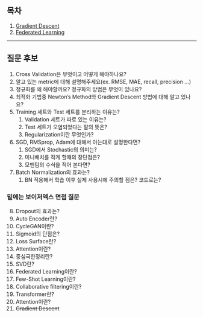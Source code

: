 ## 목차
1. [Gradient Descent](./1.Gradient_Descent)
2. [Federated Learning](./2.Federated_Learning)

---
## 질문 후보
1. Cross Validation은 무엇이고 어떻게 해야하나요?
2. 알고 있는 metric에 대해 설명해주세요(ex. RMSE, MAE, recall, precision …)
3. 정규화를 왜 해야할까요? 정규화의 방법은 무엇이 있나요?
4. 최적화 기법중 Newton’s Method와 Gradient Descent 방법에 대해 알고 있나요?
5. Training 세트와 Test 세트를 분리하는 이유는?
    1. Validation 세트가 따로 있는 이유는?
    2. Test 세트가 오염되었다는 말의 뜻은?
    3. Regularization이란 무엇인가?
6. SGD, RMSprop, Adam에 대해서 아는대로 설명한다면?
    1. SGD에서 Stochastic의 의미는?
    2. 미니배치를 작게 할때의 장단점은?
    3. 모멘텀의 수식을 적어 본다면?
7. Batch Normalization의 효과는?
    1. BN 적용해서 학습 이후 실제 사용시에 주의할 점은? 코드로는?

### 밑에는 보이저엑스 면접 질문
8. Dropout의 효과는?
9. Auto Encoder란?
10. CycleGAN이란?
11. Sigmoid의 단점은?
12. Loss Surface란?
13. Attention이란?
14. 중심극한정리란?
15. SVD란?
16. Federated Learning이란?
17. Few-Shot Learning이란?
18. Collaborative filtering이란?
19. Transformer란?
20. Attention이란?
21. ~~Gradient Descent~~
